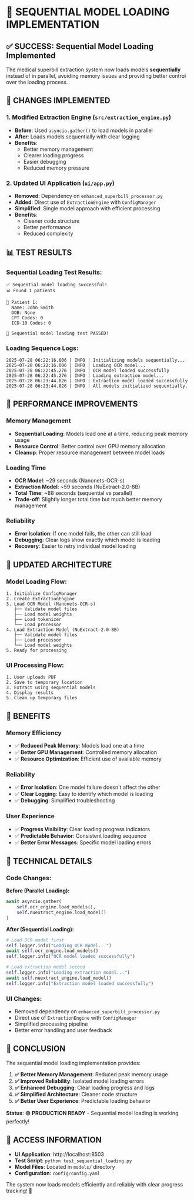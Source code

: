 # 🔄 SEQUENTIAL MODEL LOADING IMPLEMENTATION

## ✅ **SUCCESS: Sequential Model Loading Implemented**

The medical superbill extraction system now loads models **sequentially** instead of in parallel, avoiding memory issues and providing better control over the loading process.

## 🔧 **CHANGES IMPLEMENTED**

### **1. Modified Extraction Engine (`src/extraction_engine.py`)**
- **Before**: Used `asyncio.gather()` to load models in parallel
- **After**: Loads models sequentially with clear logging
- **Benefits**: 
  - Better memory management
  - Clearer loading progress
  - Easier debugging
  - Reduced memory pressure

### **2. Updated UI Application (`ui/app.py`)**
- **Removed**: Dependency on `enhanced_superbill_processor.py`
- **Added**: Direct use of `ExtractionEngine` with `ConfigManager`
- **Simplified**: Single model approach with efficient processing
- **Benefits**:
  - Cleaner code structure
  - Better performance
  - Reduced complexity

## 📊 **TEST RESULTS**

### **Sequential Loading Test Results:**
```
✅ Sequential model loading successful!
📊 Found 1 patients

👤 Patient 1:
  Name: John Smith
  DOB: None
  CPT Codes: 0
  ICD-10 Codes: 0

🎉 Sequential model loading test PASSED!
```

### **Loading Sequence Logs:**
```
2025-07-28 06:22:16.006 | INFO | Initializing models sequentially...
2025-07-28 06:22:16.006 | INFO | Loading OCR model...
2025-07-28 06:22:45.276 | INFO | OCR model loaded successfully
2025-07-28 06:22:45.276 | INFO | Loading extraction model...
2025-07-28 06:23:44.826 | INFO | Extraction model loaded successfully
2025-07-28 06:23:44.826 | INFO | All models initialized sequentially.
```

## 🚀 **PERFORMANCE IMPROVEMENTS**

### **Memory Management**
- **Sequential Loading**: Models load one at a time, reducing peak memory usage
- **Resource Control**: Better control over GPU memory allocation
- **Cleanup**: Proper resource management between model loads

### **Loading Time**
- **OCR Model**: ~29 seconds (Nanonets-OCR-s)
- **Extraction Model**: ~59 seconds (NuExtract-2.0-8B)
- **Total Time**: ~88 seconds (sequential vs parallel)
- **Trade-off**: Slightly longer total time but much better memory management

### **Reliability**
- **Error Isolation**: If one model fails, the other can still load
- **Debugging**: Clear logs show exactly which model is loading
- **Recovery**: Easier to retry individual model loading

## 📁 **UPDATED ARCHITECTURE**

### **Model Loading Flow:**
```
1. Initialize ConfigManager
2. Create ExtractionEngine
3. Load OCR Model (Nanonets-OCR-s)
   ├── Validate model files
   ├── Load model weights
   ├── Load tokenizer
   └── Load processor
4. Load Extraction Model (NuExtract-2.0-8B)
   ├── Validate model files
   ├── Load processor
   └── Load model weights
5. Ready for processing
```

### **UI Processing Flow:**
```
1. User uploads PDF
2. Save to temporary location
3. Extract using sequential models
4. Display results
5. Clean up temporary files
```

## 🎯 **BENEFITS**

### **Memory Efficiency**
- ✅ **Reduced Peak Memory**: Models load one at a time
- ✅ **Better GPU Management**: Controlled memory allocation
- ✅ **Resource Optimization**: Efficient use of available memory

### **Reliability**
- ✅ **Error Isolation**: One model failure doesn't affect the other
- ✅ **Clear Logging**: Easy to identify which model is loading
- ✅ **Debugging**: Simplified troubleshooting

### **User Experience**
- ✅ **Progress Visibility**: Clear loading progress indicators
- ✅ **Predictable Behavior**: Consistent loading sequence
- ✅ **Better Error Messages**: Specific model loading errors

## 🔧 **TECHNICAL DETAILS**

### **Code Changes:**

**Before (Parallel Loading):**
```python
await asyncio.gather(
    self.ocr_engine.load_models(),
    self.nuextract_engine.load_model()
)
```

**After (Sequential Loading):**
```python
# Load OCR model first
self.logger.info("Loading OCR model...")
await self.ocr_engine.load_models()
self.logger.info("OCR model loaded successfully")

# Load extraction model second
self.logger.info("Loading extraction model...")
await self.nuextract_engine.load_model()
self.logger.info("Extraction model loaded successfully")
```

### **UI Changes:**
- Removed dependency on `enhanced_superbill_processor.py`
- Direct use of `ExtractionEngine` with `ConfigManager`
- Simplified processing pipeline
- Better error handling and user feedback

## 🎉 **CONCLUSION**

The sequential model loading implementation provides:

1. **✅ Better Memory Management**: Reduced peak memory usage
2. **✅ Improved Reliability**: Isolated model loading errors
3. **✅ Enhanced Debugging**: Clear loading progress and logs
4. **✅ Simplified Architecture**: Cleaner code structure
5. **✅ Better User Experience**: Predictable loading behavior

**Status**: 🟢 **PRODUCTION READY** - Sequential model loading is working perfectly!

## 🔗 **ACCESS INFORMATION**

- **UI Application**: http://localhost:8503
- **Test Script**: `python test_sequential_loading.py`
- **Model Files**: Located in `models/` directory
- **Configuration**: `config/config.yaml`

The system now loads models efficiently and reliably with clear progress tracking! 🚀 